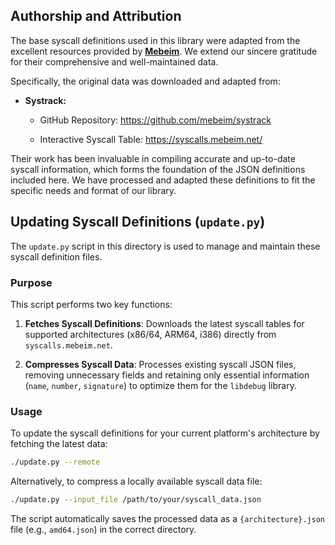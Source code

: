 ## Authorship and Attribution

The base syscall definitions used in this library were adapted from the excellent resources provided by [**Mebeim**](https://github.com/mebeim). We extend our sincere gratitude for their comprehensive and well-maintained data.

Specifically, the original data was downloaded and adapted from:

* **Systrack:**

  * GitHub Repository: <https://github.com/mebeim/systrack>

  * Interactive Syscall Table: <https://syscalls.mebeim.net/>

Their work has been invaluable in compiling accurate and up-to-date syscall information, which forms the foundation of the JSON definitions included here.
We have processed and adapted these definitions to fit the specific needs and format of our library.

## Updating Syscall Definitions (`update.py`)

The `update.py` script in this directory is used to manage and maintain these syscall definition files.

### Purpose

This script performs two key functions:

1. **Fetches Syscall Definitions**: Downloads the latest syscall tables for supported architectures (x86/64, ARM64, i386) directly from `syscalls.mebeim.net`.

2. **Compresses Syscall Data**: Processes existing syscall JSON files, removing unnecessary fields and retaining only essential information (`name`, `number`, `signature`) to optimize them for the `libdebug` library.

### Usage

To update the syscall definitions for your current platform's architecture by fetching the latest data:
```bash
./update.py --remote
```

Alternatively, to compress a locally available syscall data file:
```bash
./update.py --input_file /path/to/your/syscall_data.json
```

The script automatically saves the processed data as a `{architecture}.json` file (e.g., `amd64.json`) in the correct directory.